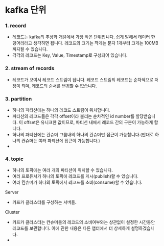 # kafka 단위

### 1. record

* 레코드는 kafka의 추상화 개념에서 가장 작은 단위입니다. 쉽게 말해서 데이터 한 덩어리라고 생각하면 됩니다. 레코드의 크기는 작게는 문자 1개부터 크게는 100MB까지될 수 있습니다. 
* 각각의 레코드는 Key, Value, Timestamp로 구성되어 있습니다.

### 2. stream of records

* 레코드가 모여서 레코드 스트림이 됩니다. 레코드 스트림의 레코드는 순차적으로 저장이 되며, 레코드의 순서를 변경할 수 없습니다. 

### 3. partition

* 하나의 파티션에는 하나의 레코드 스트림이 위치합니다. 
* 파티션의 레코드들은 각각 offset이라 불리는 순차적인 id number를 할당받습니다. 이 offset은 유니크한 값이므로, 파티션 내에서 레코드 간의 구분이 가능하게 합니다.
* 하나의 파티션에는 컨슈머 그룹내의 하나의 컨슈머만 접근이 가능합니다.\(반대로 하나의 컨슈머는 여러 파티션에 접근이 가능합니다.\) 
* 
### 4. topic

* 하나의 토픽에는 여러 개의 파티션이 위치할 수 있습니다.
* 여러 프로듀서가 하나의 토픽에 레코드를 게시\(publish\)할 수 있습니다.
* 여러 컨슈머가 하나의 토픽에서 레코드를 소비\(consume\)할 수 있습니다.

Server

* 카프카 클러스터를 구성하는 서버들.

Cluster

* 카프카 클러스터는 컨슈머들의 레코드의 소비여부와는 상관없이 설정한 시간동안 레코드를 보관합니다. 이에 관한 내용은 다른 챕터에서 더 상세하게 설명하겠습니다.
* 
